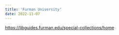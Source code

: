 ```yaml
---
title: 'Furman University'
date: 2022-11-07
---
```

https://libguides.furman.edu/special-collections/home
